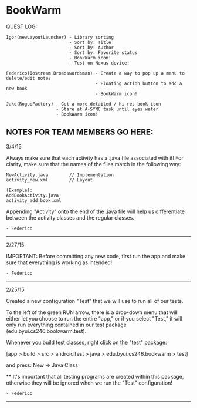 # BookWarm

QUEST LOG:
~~~~~~~~~~
Igor(newLayoutLauncher) - Library sorting
                        - Sort by: Title
                        - Sort by: Author
                        - Sort by: Favorite status
                        - BookWarm icon!
                        - Test on Nexus device!

Federico(Iostream Broadswordsman) - Create a way to pop up a menu to delete/edit notes
                                  - Floating action button to add a new book
                                  - BookWarm icon!

Jake(RogueFactory) - Get a more detailed / hi-res book icon
                   - Stare at A-SYNC task until eyes water
                   - BookWarm icon!
~~~~~~~~~~~

NOTES FOR TEAM MEMBERS GO HERE:
-------------------------------
3/4/15

Always make sure that each activity has a .java file associated with it! For clarity, make sure
that the names of the files match in the following way:

    NewActivity.java        // Implementation
    activity_new.xml        // Layout

    (Example):
    AddBookActivity.java
    activity_add_book.xml

Appending "Activity" onto the end of the .java file will help us differentiate between the
activity classes and the regular classes.

    - Federico

---------------------------------------------------------------------------------------------------
2/27/15

IMPORTANT: Before committing any new code, first run the app and make sure
that everything is working as intended!

    - Federico

---------------------------------------------------------------------------------------------------
2/25/15

Created a new configuration "Test" that we will use to run all of our tests.

To the left of the green RUN arrow, there is a drop-down menu that will either 
let you choose to run the entire "app," or if you select "Test," it will only 
run everything contained in our test package (edu.byui.cs246.bookwarm.test).

Whenever you build test classes, right click on the "test" package:

[app > build > src > androidTest > java > edu.byui.cs246.bookwarm > test]

and press: New -> Java Class


** It's important that all testing programs are created within this package, 
otherwise they will be ignored when we run the "Test" configuration!

    - Federico
---------------------------------------------------------------------------------------------------
